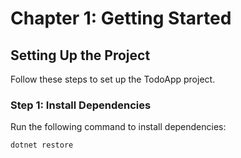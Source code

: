 # Chapter 1: Getting Started

## Setting Up the Project

Follow these steps to set up the TodoApp project.

### Step 1: Install Dependencies

Run the following command to install dependencies:
```bash
dotnet restore
